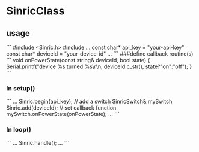 # SinricClass

## usage

´´´
#include <Sinric.h>
#include <SinrichSwitch>
...
const char* api_key = "your-api-key"
const char* deviceId = "your-device-id"
...
´´´
###define callback routine(s)
´´´
void onPowerState(const string& deviceId, bool state) {
  Serial.printf("device %s turned %s\r\n, deviceId.c_str(), state?"on":"off");
  }
´´´
### In setup()
´´´
...
Sinric.begin(api_key);
// add a switch
SinricSwitch& mySwitch Sinric.add<SinricSwitch>(deviceId);
// set callback function
mySwitch.onPowerState(onPowerState);
...
´´´
  
### In loop()
´´´
...
Sinric.handle();
...
´´´
